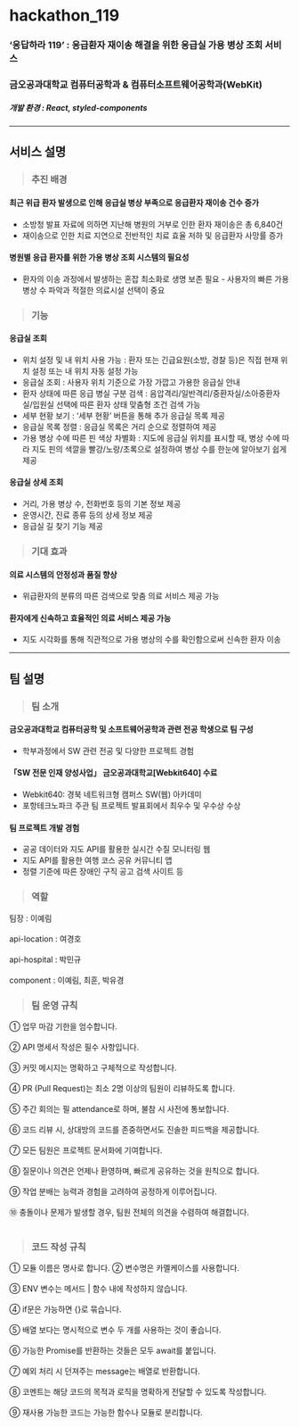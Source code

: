 # hackathon_119
### ‘응답하라 119’ : 응급환자 재이송 해결을 위한 응급실 가용 병상 조회 서비스
### 금오공과대학교 컴퓨터공학과 & 컴퓨터소프트웨어공학과(WebKit)
##### 개발 환경 : React, styled-components
------------
## 서비스 설명
> ### 추진 배경
#### 최근 위급 환자 발생으로 인해 응급실 병상 부족으로 응급환자 재이송 건수 증가
- 소방청 발표 자료에 의하면 지난해 병원의 거부로 인한 환자 재이송은 총 6,840건
- 재이송으로 인한 치료 지연으로 전반적인 치료 효율 저하 및 응급환자 사망률 증가
#### 병원별 응급 환자를 위한 가용 병상 조회 시스템의 필요성
- 환자의 이송 과정에서 발생하는 혼잡 최소화로 생명 보존 필요   - 사용자의 빠른 가용 병상 수 파악과 적절한 의료시설 선택이 중요
> ### 기능
#### 응급실 조회
- 위치 설정 및 내 위치 사용 가능 : 환자 또는 긴급요원(소방, 경찰 등)은 직접 현재 위치 설정 또는 내 위치 자동 설정 가능
- 응급실 조회 : 사용자 위치 기준으로 가장 가깝고 가용한 응급실 안내
- 환자 상태에 따른 응급 병실 구분 검색 : 음압격리/일반격리/중환자실/소아중환자실/입원실 선택에 따른 환자 상태 맞춤형 조건 검색 가능
- 세부 현황 보기 : ‘세부 현황’ 버튼을 통해 추가 응급실 목록 제공
- 응급실 목록 정렬 : 응급실 목록은 거리 순으로 정렬하여 제공
- 가용 병상 수에 따른 핀 색상 차별화 : 지도에 응급실 위치를 표시할 때, 병상 수에 따라 지도 핀의 색깔을 빨강/노랑/초록으로 설정하여 병상 수를 한눈에 알아보기 쉽게 제공
#### 응급실 상세 조회
- 거리, 가용 병상 수, 전화번호 등의 기본 정보 제공
- 운영시간, 진료 종류 등의 상세 정보 제공
- 응급실 길 찾기 기능 제공
> ### 기대 효과
#### 의료 시스템의 안정성과 품질 향상
- 위급환자의 분류의 따른 검색으로 맞춤 의료 서비스 제공 가능
#### 환자에게 신속하고 효율적인 의료 서비스 제공 가능
- 지도 시각화를 통해 직관적으로 가용 병상의 수를 확인함으로써 신속한 환자 이송
------------
## 팀 설명
> ### 팀 소개
#### 금오공과대학교 컴퓨터공학 및 소프트웨어공학과 관련 전공 학생으로 팀 구성
- 학부과정에서 SW 관련 전공 및 다양한 프로젝트 경험
#### 「SW 전문 인재 양성사업」 금오공과대학교[Webkit640] 수료
- Webkit640: 경북 네트워크형 캠퍼스 SW(웹) 아카데미
- 포항테크노파크 주관 팀 프로젝트 발표회에서 최우수 및 우수상 수상
#### 팀 프로젝트 개발 경험
- 공공 데이터와 지도 API를 활용한 실시간 수질 모니터링 웹 
- 지도 API를 활용한 여행 코스 공유 커뮤니티 앱
- 정렬 기준에 따른 장애인 구직 공고 검색 사이트 등
> ### 역할
팀장 : 이예림
<br><br/>
api-location : 여경호<br><br/>
api-hospital : 박민규<br><br/>
component : 이예림, 최훈, 박유경
> ### 팀 운영 규칙
① 업무 마감 기한을 엄수합니다.<br><br/>
② API 명세서 작성은 필수 사항입니다.<br><br/>
③ 커밋 메시지는 명확하고 구체적으로 작성합니다.<br><br/>
④ PR (Pull Request)는 최소 2명 이상의 팀원이 리뷰하도록 합니다.<br><br/>
⑤ 주간 회의는 필 attendance로 하며, 불참 시 사전에 통보합니다.<br><br/>
⑥ 코드 리뷰 시, 상대방의 코드를 존중하면서도 진솔한 피드백을 제공합니다.<br><br/>
⑦ 모든 팀원은 프로젝트 문서화에 기여합니다.<br><br/>
⑧ 질문이나 의견은 언제나 환영하며, 빠르게 공유하는 것을 원칙으로 합니다.<br><br/>
⑨ 작업 분배는 능력과 경험을 고려하여 공정하게 이루어집니다.<br><br/>
⑩ 충돌이나 문제가 발생할 경우, 팀원 전체의 의견을 수렴하여 해결합니다.<br><br/>
> ### 코드 작성 규칙
① 모듈 이름은 명사로 합니다.
② 변수명은 카멜케이스를 사용합니다.<br><br/>
③ ENV 변수는 메서드 | 함수 내에 작성하지 않습니다.<br><br/>
④ if문은 가능하면 {}로 묶습니다.<br><br/>
⑤ 배열 보다는 명시적으로 변수 두 개를 사용하는 것이 좋습니다.<br><br/>
⑥ 가능한 Promise를 반환하는 것들은 모두 await를 붙입니다.<br><br/>
⑦ 예외 처리 시 던져주는 message는 배열로 반환합니다.<br><br/>
⑧ 코멘트는 해당 코드의 목적과 로직을 명확하게 전달할 수 있도록 작성합니다.<br><br/>
⑨ 재사용 가능한 코드는 가능한 함수나 모듈로 분리합니다.<br><br/>
